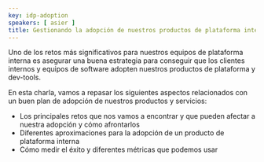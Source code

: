 ```yaml
---
key: idp-adoption
speakers: [ asier ]
title: Gestionando la adopción de nuestros productos de plataforma interna para desarrolladores.
---
```

Uno de los retos más significativos para nuestros equipos de plataforma interna es asegurar una buena estrategia para conseguir que los clientes internos y equipos de software adopten nuestros productos de plataforma y dev-tools.

En esta charla, vamos a repasar los siguientes aspectos relacionados con un buen plan de adopción de nuestros productos y servicios:
* Los principales retos que nos vamos a encontrar y que pueden afectar a nuestra adopción y cómo afrontarlos
* Diferentes aproximaciones para la adopción de un producto de plataforma interna
* Cómo medir el éxito y diferentes métricas que podemos usar
